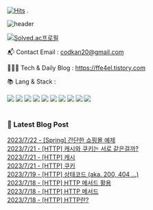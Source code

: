[![Hits](https://hits.seeyoufarm.com/api/count/incr/badge.svg?url=https%3A%2F%2Fgithub.com%2Fffe4el&count_bg=%23FF7676&title_bg=%23000000&icon=openai.svg&icon_color=%23E5A0A0&title=hits&edge_flat=false)](https://hits.seeyoufarm.com)
.


![header](https://capsule-render.vercel.app/api?type=waving&color=auto&height=300&section=header&text=SOLA%20GITHUB🎀&fontSize=90&animation=fadeIn&fontAlignY=38&desc=studying%20GenerativeAI%20and%20FullStack&descAlignY=51&descAlign=62)

<!-- 백준레벨 -->
[![Solved.ac프로필](http://mazassumnida.wtf/api/v2/generate_badge?boj=codkan)](https://solved.ac/백준아이디)
</div>

📬  Contact Email : codkan20@gmail.com

👨🏻‍💻  Tech & Daily Blog : https://ffe4el.tistory.com

<!-- 사용하는 언어와 도구들 -->
📚  Lang & Stack :<br><br>
<img src="https://img.shields.io/badge/python-3776AB?style=for-the-badge&logo=python&logoColor=white">
<img src="https://img.shields.io/badge/c++-00599C?style=for-the-badge&logo=c%2B%2B&logoColor=white">
<img src="https://img.shields.io/badge/java-007396?style=for-the-badge&logo=java&logoColor=white">
<img src="https://img.shields.io/badge/html5-E34F26?style=for-the-badge&logo=html5&logoColor=white">
<img src="https://img.shields.io/badge/css-1572B6?style=for-the-badge&logo=css3&logoColor=white">
<img src="https://img.shields.io/badge/javascript-F7DF1E?style=for-the-badge&logo=javascript&logoColor=black">
<img src="https://img.shields.io/badge/spring-6DB33F?style=for-the-badge&logo=spring&logoColor=white">
<img src="https://img.shields.io/badge/springboot-6DB33F?style=for-the-badge&logo=springboot&logoColor=white">
<img src="https://img.shields.io/badge/django-092E20?style=for-the-badge&logo=django&logoColor=white">
<img src="https://img.shields.io/badge/flask-000000?style=for-the-badge&logo=flask&logoColor=white">
<br> 
<br>  
<h3>🤩 Latest Blog Post</h3>



[2023/7/22 - [Spring] 간단한 쇼핑몰 예제](https://ffe4el.tistory.com/82) <br>
[2023/7/21 - [HTTP] 캐시와 쿠키는 서로 같은걸까?](https://ffe4el.tistory.com/81) <br>
[2023/7/21 - [HTTP] 캐시](https://ffe4el.tistory.com/80) <br>
[2023/7/21 - [HTTP] 쿠키](https://ffe4el.tistory.com/79) <br>
[2023/7/19 - [HTTP] 상태코드 (aka. 200, 404 ...)](https://ffe4el.tistory.com/77) <br>
[2023/7/18 - [HTTP] HTTP 메서드 활용](https://ffe4el.tistory.com/76) <br>
[2023/7/18 - [HTTP] HTTP 메서드](https://ffe4el.tistory.com/75) <br>
[2023/7/18 - [HTTP] HTTP란?](https://ffe4el.tistory.com/74) <br>
